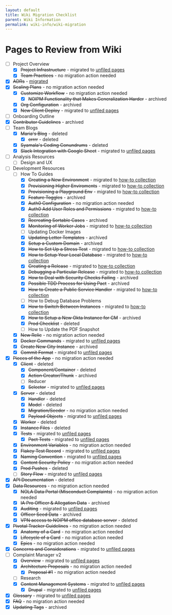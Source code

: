 ```yaml
---
layout: default
title: Wiki Migration Checklist
parent: Wiki Information
permalink: wiki-info/wiki-migration
---
```


# Pages to Review from Wiki

- [ ] Project Overview
  - [x] ~~Project Infrastructure~~ - migrated to [unfiled pages](../unfiled)
  - [x] ~~Team Practices~~ - no migration action needed
- [x] ~~ADRs~~ - [migrated](../adrs)
- [x] ~~Scaling Plans~~ - no migration action needed
  - [x] ~~Customize Workflow~~ - no migration action needed
    - [x] ~~NOIPM Functionality that Makes Generalization Harder~~ - archived
  - [x] ~~Org Configuration~~ - archived
  - [x] ~~New Client Deploy~~ - migrated to [unfiled pages](../unfiled)
- [ ] Onboarding Outline
- [x] ~~Contributor Guidelines~~ - archived
- [ ] Team Blogs
  - [x] ~~Maria's Blog~~ - deleted
    - [x] ~~errrr~~ - deleted
  - [x] ~~Syamala's Coding Conundrums~~ - deleted
  - [x] ~~Slack Integration with Google Sheet~~ - migrated to [unfiled pages](../unfiled)
- [ ] Analysis Resources
  - [ ] Design and UX
- [ ] Development Resources
  - [ ] How To Guides
    - [x] ~~Creating a New Environment~~ - migrated to [how-to collection](../how-to)
    - [x] ~~Provisioning Higher Enviroments~~ - migrated to [how-to collection](../how-to)
    - [x] ~~Provisioning a Playground Env~~ - migrated to [how-to collection](../how-to)
    - [x] ~~Feature Toggles~~ - archived
    - [x] ~~Auth0 Configuration~~ - no migration action needed
    - [x] ~~Auth0 Add User Roles and Permissions~~ - migrated to [how-to collection](../how-to)
    - [x] ~~Recreating Sortable Cases~~ - archived
    - [x] ~~Monitoring of Worker Jobs~~ - migrated to [how-to collection](../how-to)
    - [ ] Updating Docker Images
    - [x] ~~Updating Letter Templates~~ - archived
    - [x] ~~Setup a Custom Domain~~ - archived
    - [x] ~~How to Set Up a Stress Test~~ - migrated to [how-to collection](../how-to)
    - [x] ~~How to Setup Your Local Database~~ - migrated to [how-to collection](../how-to)
    - [x] ~~Creating a Release~~ - migrated to [how-to collection](../how-to)
    - [x] ~~Debugging a Particular Release~~ - migrated to [how-to collection](../how-to)
    - [x] ~~How to Deal with Security Checks Failing~~ - archived
    - [x] ~~Possible TDD Process for Using Pact~~ - archived
    - [x] ~~How to Create a Public Service Handler~~ - migrated to [how-to collection](../how-to)
    - [ ] How to Debug Database Problems
    - [x] ~~How to Switch Between Instances~~ - migrated to [how-to collection](../how-to)
    - [x] ~~How to Setup a New Okta Instance for CM~~ - archived
    - [x] ~~Prod Checklist~~ - deleted
    - [ ] How to Update the PDF Snapshot
  - [x] ~~New Relic~~ - no migration action needed
  - [x] ~~Docker Commands~~ - migrated to [unfiled pages](../unfiled)
  - [x] ~~Create New City Instance~~ - archived
  - [x] ~~Commit Format~~ - migrated to [unfiled pages](../unfiled)
- [x] ~~Pieces of the App~~ - no migration action needed
  - [x] ~~Client~~ - deleted
    - [x] ~~Component/Container~~ - deleted
    - [x] ~~Action Creator/Thunk~~ - archived
    - [ ] Reducer
    - [x] ~~Selector~~ - migrated to [unfiled pages](../unfiled)
  - [x] ~~Server~~ - deleted
    - [x] ~~Handler~~ - deleted
    - [x] ~~Model~~ - deleted
    - [x] ~~Migration/Seeder~~ - no migration action needed
    - [x] ~~Payload Objects~~ - migrated to [unfiled pages](../unfiled)
  - [x] ~~Worker~~ - deleted
  - [x] ~~Instance Files~~ - deleted
  - [x] ~~Tests~~ - migrated to [unfiled pages](../unfiled)
    - [x] ~~Pact Tests~~ - migrated to [unfiled pages](../unfiled)
  - [x] ~~Environment Variables~~ - no migration action needed
  - [x] ~~Flakey Test Record~~ - migrated to [unfiled pages](../unfiled)
  - [x] ~~Naming Convention~~ - migrated to [unfiled pages](../unfiled)
  - [x] ~~Content Security Policy~~ - no migration action needed
  - [x] ~~Prod Pushes~~ - deleted
  - [ ] ~~Story Flow~~ - migrated to [unfiled pages](../unfiled)
- [x] ~~API Documentation~~ - deleted
- [x] ~~Data Resources~~ - no migration action needed
  - [x] ~~NOLA Data Portal (Misconduct Complaints)~~ - no migration action needed
  - [x] ~~IA Pro Officer & Allegation Data~~ - archived
  - [x] ~~Auditing~~ - migrated to [unfiled pages](../unfiled)
  - [x] ~~Officer Seed Data~~ - archived
  - [x] ~~VPN access to NOIPM office database server~~ - deleted
- [x] ~~Pivotal Tracker Guidelines~~ - no migration action needed
  - [x] ~~Anatomy of a Card~~ - no migration action needed
  - [x] ~~Lifecycle of a Card~~ - no migration action needed
  - [x] ~~Epics~~ - no migration action needed
- [x] ~~Concerns and Considerations~~ - migrated to [unfiled pages](../unfiled)
- [ ] Complaint Manager v2
  - [x] ~~Overview~~ - migrated to [unfiled pages](../unfiled)
  - [x] ~~Architecture Proposals~~ - no migration action needed
    - [x] ~~Proposal #1~~ - no migration action needed
  - [ ] Research
  - [x] ~~Content Management Systems~~ - migrated to [unfiled pages](../unfiled)
    - [x] ~~Drupal~~ - migrated to [unfiled pages](../unfiled)
- [x] ~~Glossary~~ - migrated to [unfiled pages](../unfiled)
- [x] ~~FAQ~~ - no migration action needed
- [x] ~~Updating Tags~~ - archived
